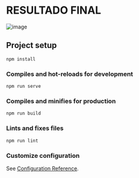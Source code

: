 # RESULTADO FINAL
![image](https://user-images.githubusercontent.com/61303177/143729507-3f20e0ab-4c3b-4557-a0af-b1257d08a9a2.png)


## Project setup
```
npm install
```

### Compiles and hot-reloads for development
```
npm run serve
```

### Compiles and minifies for production
```
npm run build
```

### Lints and fixes files
```
npm run lint
```

### Customize configuration
See [Configuration Reference](https://cli.vuejs.org/config/).
